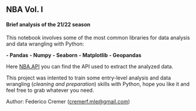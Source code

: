 ## NBA Vol. I

#### Brief analysis of the 21/22 season

This notebook involves some of the most common libraries for data analysis and data wrangling with Python:

**- Pandas**
**- Numpy**
**- Seaborn**
**- Matplotlib**
**- Geopandas**

Here [NBA.API](https://github.com/swar/nba_api) you can find the API used to extract the analyzed data. 

This project was intented to train some entry-level analysis and data wrangling (*cleaning and preparation*) skills with Python, hope you like it and feel free to grab whatever you need.


Author: Federico Cremer (cremerf.mle@gmail.com)


